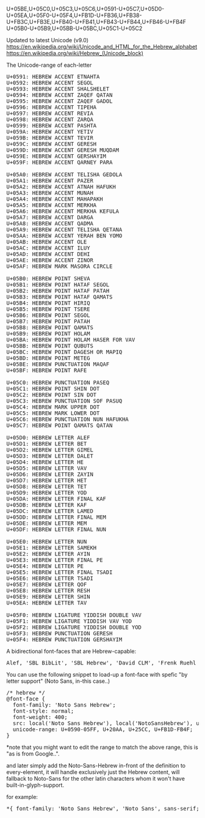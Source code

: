 U+05BE,U+05C0,U+05C3,U+05C6,U+0591-U+05C7,U+05D0-U+05EA,U+05F0-U+05F4,U+FB1D-U+FB36,U+FB38-U+FB3C,U+FB3E,U+FB40-U+FB41,U+FB43-U+FB44,U+FB46-U+FB4F
U+05B0-U+05B9,U+05BB-U+05BC,U+05C1-U+05C2

Updated to latest Unicode (v9.0)
<a href="https://en.wikipedia.org/wiki/Unicode_and_HTML_for_the_Hebrew_alphabet" target="_blank">https://en.wikipedia.org/wiki/Unicode_and_HTML_for_the_Hebrew_alphabet</a>
<a href="https://en.wikipedia.org/wiki/Hebrew_(Unicode_block)" target="_blank">https://en.wikipedia.org/wiki/Hebrew_(Unicode_block)</a>

The Unicode-range of each-letter
<pre>
U+0591: HEBREW ACCENT ETNAHTA
U+0592: HEBREW ACCENT SEGOL
U+0593: HEBREW ACCENT SHALSHELET
U+0594: HEBREW ACCENT ZAQEF QATAN
U+0595: HEBREW ACCENT ZAQEF GADOL
U+0596: HEBREW ACCENT TIPEHA
U+0597: HEBREW ACCENT REVIA
U+0598: HEBREW ACCENT ZARQA
U+0599: HEBREW ACCENT PASHTA
U+059A: HEBREW ACCENT YETIV
U+059B: HEBREW ACCENT TEVIR
U+059C: HEBREW ACCENT GERESH
U+059D: HEBREW ACCENT GERESH MUQDAM
U+059E: HEBREW ACCENT GERSHAYIM
U+059F: HEBREW ACCENT QARNEY PARA

U+05A0: HEBREW ACCENT TELISHA GEDOLA
U+05A1: HEBREW ACCENT PAZER
U+05A2: HEBREW ACCENT ATNAH HAFUKH
U+05A3: HEBREW ACCENT MUNAH
U+05A4: HEBREW ACCENT MAHAPAKH
U+05A5: HEBREW ACCENT MERKHA
U+05A6: HEBREW ACCENT MERKHA KEFULA
U+05A7: HEBREW ACCENT DARGA
U+05A8: HEBREW ACCENT QADMA
U+05A9: HEBREW ACCENT TELISHA QETANA
U+05AA: HEBREW ACCENT YERAH BEN YOMO
U+05AB: HEBREW ACCENT OLE
U+05AC: HEBREW ACCENT ILUY
U+05AD: HEBREW ACCENT DEHI
U+05AE: HEBREW ACCENT ZINOR
U+05AF: HEBREW MARK MASORA CIRCLE

U+05B0: HEBREW POINT SHEVA
U+05B1: HEBREW POINT HATAF SEGOL
U+05B2: HEBREW POINT HATAF PATAH
U+05B3: HEBREW POINT HATAF QAMATS
U+05B4: HEBREW POINT HIRIQ
U+05B5: HEBREW POINT TSERE
U+05B6: HEBREW POINT SEGOL
U+05B7: HEBREW POINT PATAH
U+05B8: HEBREW POINT QAMATS
U+05B9: HEBREW POINT HOLAM
U+05BA: HEBREW POINT HOLAM HASER FOR VAV
U+05BB: HEBREW POINT QUBUTS
U+05BC: HEBREW POINT DAGESH OR MAPIQ
U+05BD: HEBREW POINT METEG
U+05BE: HEBREW PUNCTUATION MAQAF
U+05BF: HEBREW POINT RAFE

U+05C0: HEBREW PUNCTUATION PASEQ
U+05C1: HEBREW POINT SHIN DOT
U+05C2: HEBREW POINT SIN DOT
U+05C3: HEBREW PUNCTUATION SOF PASUQ
U+05C4: HEBREW MARK UPPER DOT
U+05C5: HEBREW MARK LOWER DOT
U+05C6: HEBREW PUNCTUATION NUN HAFUKHA
U+05C7: HEBREW POINT QAMATS QATAN

U+05D0: HEBREW LETTER ALEF
U+05D1: HEBREW LETTER BET
U+05D2: HEBREW LETTER GIMEL
U+05D3: HEBREW LETTER DALET
U+05D4: HEBREW LETTER HE
U+05D5: HEBREW LETTER VAV
U+05D6: HEBREW LETTER ZAYIN
U+05D7: HEBREW LETTER HET
U+05D8: HEBREW LETTER TET
U+05D9: HEBREW LETTER YOD
U+05DA: HEBREW LETTER FINAL KAF
U+05DB: HEBREW LETTER KAF
U+05DC: HEBREW LETTER LAMED
U+05DD: HEBREW LETTER FINAL MEM
U+05DE: HEBREW LETTER MEM
U+05DF: HEBREW LETTER FINAL NUN

U+05E0: HEBREW LETTER NUN
U+05E1: HEBREW LETTER SAMEKH
U+05E2: HEBREW LETTER AYIN
U+05E3: HEBREW LETTER FINAL PE
U+05E4: HEBREW LETTER PE
U+05E5: HEBREW LETTER FINAL TSADI
U+05E6: HEBREW LETTER TSADI
U+05E7: HEBREW LETTER QOF
U+05E8: HEBREW LETTER RESH
U+05E9: HEBREW LETTER SHIN
U+05EA: HEBREW LETTER TAV

U+05F0: HEBREW LIGATURE YIDDISH DOUBLE VAV
U+05F1: HEBREW LIGATURE YIDDISH VAV YOD
U+05F2: HEBREW LIGATURE YIDDISH DOUBLE YOD
U+05F3: HEBREW PUNCTUATION GERESH
U+05F4: HEBREW PUNCTUATION GERSHAYIM
</pre>

A bidirectional font-faces that are Hebrew-capable:
<pre>
Alef, 'SBL BibLit', 'SBL Hebrew', 'David CLM', 'Frenk Ruehl CLM', 'Hadasim CLM', Cardo, Shofar, David, 'Ezra SIL', 'Ezra SIL SR', 'Noto Sans Hebrew', FreeSerif, 'Times New Roman', FreeSans, Arial;
</pre>

You can use the following snippet to load-up a font-face with spefic "by letter support" (Noto Sans, in-this case..)
<pre>
/* hebrew */
@font-face {
  font-family: 'Noto Sans Hebrew';
  font-style: normal;
  font-weight: 400;
  src: local('Noto Sans Hebrew'), local('NotoSansHebrew'), url(https://fonts.gstatic.com/s/notosanshebrew/v5/QZOobcJ7ccckcnN4idgy78ymZCRHoYBsRD5MU0Qw5G8.woff2) format('woff2');
  unicode-range: U+0590-05FF, U+20AA, U+25CC, U+FB1D-FB4F;
}
</pre>
*note that you might want to edit the range to match the above range, this is "as is from Google..".

and later simply add the Noto-Sans-Hebrew in-front of the definition to every-element, it will handle exclusively just the Hebrew content, will fallback to Noto-Sans for the other latin characters whom it won't have built-in-glyph-support.

for example:
<pre>
*{ font-family: 'Noto Sans Hebrew', 'Noto Sans', sans-serif; }
</pre>

